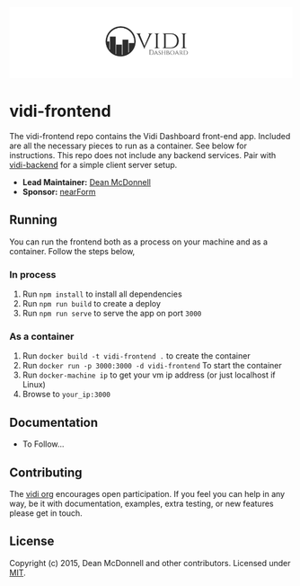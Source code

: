 ![logo][]

# vidi-frontend
The vidi-frontend repo contains the Vidi Dashboard front-end app. Included are all the necessary
pieces to run as a container. See below for instructions. This repo does not include any backend
services. Pair with [vidi-backend][] for a simple client server setup.

- __Lead Maintainer:__ [Dean McDonnell][lead]
- __Sponsor:__ [nearForm][]

## Running
You can run the frontend both as a process on your machine and as a container. Follow the steps
below,

### In process
1. Run `npm install` to install all dependencies
2. Run `npm run build` to create a deploy
3. Run `npm run serve` to serve the app on port `3000`  


### As a container
1. Run `docker build -t vidi-frontend .` to create the container
2. Run `docker run -p 3000:3000 -d vidi-frontend` To start the container
3. Run `docker-machine ip` to get your vm ip address (or just localhost if Linux)
4. Browse to `your_ip:3000`

## Documentation

 - To Follow...

## Contributing
The [vidi org][] encourages open participation. If you feel you can help in any way, be it with
documentation, examples, extra testing, or new features please get in touch.

## License
Copyright (c) 2015, Dean McDonnell and other contributors.
Licensed under [MIT][].


[MIT]: ./LICENSE
[Code of Conduct]: https://github.com/nearform/vidi-contrib/docs/code_of_conduct.md
[vidi org]: https://github.com/nearform/vidi-contrib
[logo]: ./logo.png
[lead]: https://github.com/mcdonnelldean
[nearForm]: http://www.nearform.com/

[Dockerfile]: ./Dockerfile
[vidi-backend]: https://github.com/nearform/vidi-backend
